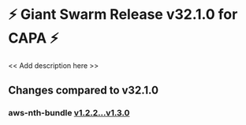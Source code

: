 # :zap: Giant Swarm Release v32.1.0 for CAPA :zap:

<< Add description here >>

## Changes compared to v32.1.0



### aws-nth-bundle [v1.2.2...v1.3.0](https://github.com/giantswarm/aws-nth-bundle/compare/v1.2.2...v1.3.0)

